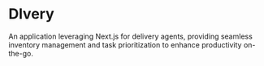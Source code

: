 # Dlvery
An application leveraging Next.js for delivery agents, providing seamless inventory management and task prioritization to enhance productivity on-the-go.
